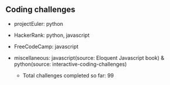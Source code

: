 ## Coding challenges
* projectEuler: python
* HackerRank: python, javascript
* FreeCodeCamp: javascript
* miscellaneous: javascript(source: Eloquent Javascript book) & python(source: interactive-coding-challenges)

  * Total challenges completed so far: 99

